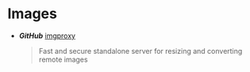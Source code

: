 # Images

* ***GitHub*** [imgproxy](https://github.com/DarthSim/imgproxy)
  > Fast and secure standalone server for resizing and converting remote images
  
